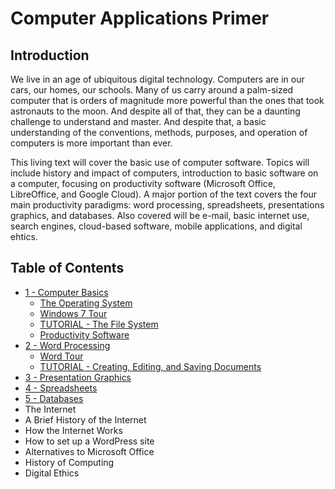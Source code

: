 # Computer Applications Primer

## Introduction

We live in an age of ubiquitous digital technology. Computers are in our cars, our homes, our schools. Many of us carry around a palm-sized computer that is orders of magnitude more powerful than the ones that took astronauts to the moon. And despite all of that, they can be a daunting challenge to understand and master. And despite that, a basic understanding of the conventions, methods, purposes, and operation of computers is more important than ever.

This living text will cover the basic use of computer software. Topics will include history and impact of computers, introduction to basic software on a computer, focusing on productivity software \(Microsoft Office, LibreOffice, and Google Cloud\). A major portion of the text covers the four main productivity paradigms: word processing, spreadsheets, presentations graphics, and databases. Also covered will be e-mail, basic internet use, search engines, cloud-based software, mobile applications, and digital ehtics.

## Table of Contents

* [1 - Computer Basics](ch1-computer-basics/basics.md)
  * [The Operating System](ch1-computer-basics/operating_system.md)
  * [Windows 7 Tour](ch1-computer-basics/windows_7.md)
  * [TUTORIAL - The File System](ch1-computer-basics/file_system.md)
  * [Productivity Software](ch1-computer-basics/productivity_software.md)
* [2 - Word Processing](ch2-word-processing/introduction.md)
    * [Word Tour](ch2-word-processing/word_tour.md)
    * [TUTORIAL - Creating, Editing, and Saving Documents](ch2-word-processing/tutorial_creating_editing_saving.md)
* [3 - Presentation Graphics](ch3-presentation/3-presentation.md)
* [4 - Spreadsheets](ch4-spreadsheets/4-spreadsheets.md)
* [5 - Databases](ch5-databases/5-databases.md)
* The Internet
* A Brief History of the Internet
* How the Internet Works
* How to set up a WordPress site
* Alternatives to Microsoft Office
* History of Computing
* Digital Ethics

